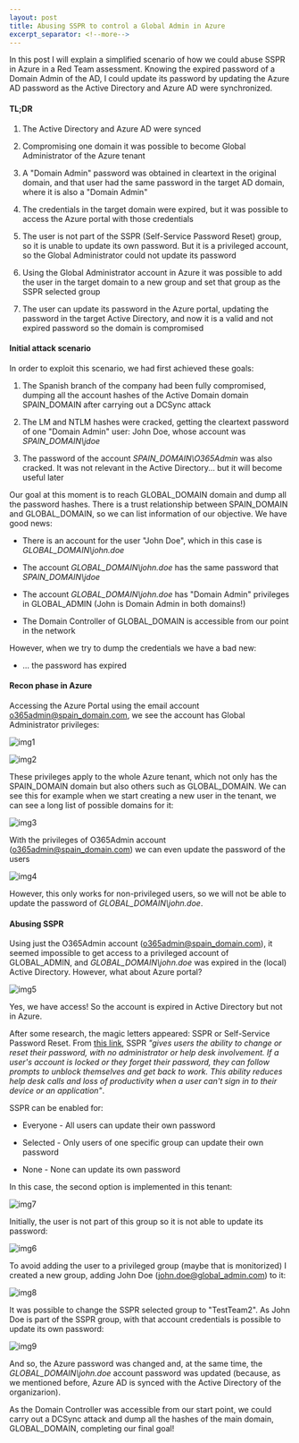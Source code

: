 ```yaml
---
layout: post
title: Abusing SSPR to control a Global Admin in Azure
excerpt_separator: <!--more-->
---
```


In this post I will explain a simplified scenario of how we could abuse SSPR in Azure in a Red Team assessment. Knowing the expired password of a Domain Admin of the AD, I could update its password by updating the Azure AD password as the Active Directory and Azure AD were synchronized.

<!--more-->


#### TL;DR

1. The Active Directory and Azure AD were synced

2. Compromising one domain it was possible to become Global Administrator of the Azure tenant

3. A "Domain Admin" password was obtained in cleartext in the original domain, and that user had the same password in the target AD domain, where it is also a "Domain Admin"

4. The credentials in the target domain were expired, but it was possible to access the Azure portal with those credentials

5. The user is not part of the SSPR (Self-Service Password Reset) group, so it is unable to update its own password. But it is a privileged account, so the Global Administrator could not update its password

6. Using the Global Administrator account in Azure it was possible to add the user in the target domain to a new group and set that group as the SSPR selected group

7. The user can update its password in the Azure portal, updating the password in the target Active Directory, and now it is a valid and not expired password so the domain is compromised



#### Initial attack scenario

In order to exploit this scenario, we had first achieved these goals:

1. The Spanish branch of the company had been fully compromised, dumping all the account hashes of the Active Domain domain SPAIN_DOMAIN after carrying out a DCSync attack

2. The LM and NTLM hashes were cracked, getting the cleartext password of one "Domain Admin" user: John Doe, whose account was *SPAIN_DOMAIN\jdoe*

3. The password of the account *SPAIN_DOMAIN\O365Admin* was also cracked. It was not relevant in the Active Directory... but it will become useful later


Our goal at this moment is to reach GLOBAL_DOMAIN domain and dump all the password hashes. There is a trust relationship between SPAIN_DOMAIN and GLOBAL_DOMAIN, so we can list information of our objective. We have good news:

- There is an account for the user "John Doe", which in this case is *GLOBAL_DOMAIN\john.doe*

- The account *GLOBAL_DOMAIN\john.doe* has the same password that *SPAIN_DOMAIN\jdoe*

- The account *GLOBAL_DOMAIN\john.doe* has "Domain Admin" privileges in GLOBAL_ADMIN (John is Domain Admin in both domains!)

- The Domain Controller of GLOBAL_DOMAIN is accessible from our point in the network

However, when we try to dump the credentials we have a bad new:

- ... the password has expired



#### Recon phase in Azure

Accessing the Azure Portal using the email account o365admin@spain_domain.com, we see the account has Global Administrator privileges:

![img1](https://raw.githubusercontent.com/ricardojoserf/ricardojoserf.github.io/master/images/azure-sspr/image1.png)

![img2](https://raw.githubusercontent.com/ricardojoserf/ricardojoserf.github.io/master/images/azure-sspr/image2.png)

These privileges apply to the whole Azure tenant, which not only has the SPAIN_DOMAIN domain but also others such as GLOBAL_DOMAIN. We can see this for example when we start creating a new user in the tenant, we can see a long list of possible domains for it:

![img3](https://raw.githubusercontent.com/ricardojoserf/ricardojoserf.github.io/master/images/azure-sspr/image3.png)

With the privileges of O365Admin account (o365admin@spain_domain.com) we can even update the password of the users

![img4](https://raw.githubusercontent.com/ricardojoserf/ricardojoserf.github.io/master/images/azure-sspr/image4.png)

However, this only works for non-privileged users, so we will not be able to update the password of *GLOBAL_DOMAIN\john.doe*.



#### Abusing SSPR

Using just the O365Admin account (o365admin@spain_domain.com), it seemed impossible to get access to a privileged account of GLOBAL_ADMIN, and *GLOBAL_DOMAIN\john.doe* was expired in the (local) Active Directory. However, what about Azure portal? 

![img5](https://raw.githubusercontent.com/ricardojoserf/ricardojoserf.github.io/master/images/azure-sspr/image5.png)

Yes, we have access! So the account is expired in Active Directory but not in Azure. 


After some research, the magic letters appeared: SSPR or Self-Service Password Reset. From [this link](https://docs.microsoft.com/en-us/azure/active-directory/authentication/concept-sspr-howitworks), SSPR *"gives users the ability to change or reset their password, with no administrator or help desk involvement. If a user's account is locked or they forget their password, they can follow prompts to unblock themselves and get back to work. This ability reduces help desk calls and loss of productivity when a user can't sign in to their device or an application"*.

SSPR can be enabled for:

- Everyone - All users can update their own password

- Selected - Only users of one specific group can update their own password

- None - None can update its own password


In this case, the second option is implemented in this tenant:

![img7](https://raw.githubusercontent.com/ricardojoserf/ricardojoserf.github.io/master/images/azure-sspr/image7.png)


Initially, the user is not part of this group so it is not able to update its password:

![img6](https://raw.githubusercontent.com/ricardojoserf/ricardojoserf.github.io/master/images/azure-sspr/image6.png)


To avoid adding the user to a privileged group (maybe that is monitorized) I created a new group, adding John Doe (john.doe@global_admin.com) to it:

![img8](https://raw.githubusercontent.com/ricardojoserf/ricardojoserf.github.io/master/images/azure-sspr/image8.png)

It was possible to change the SSPR selected group to "TestTeam2". As John Doe is part of the SSPR group, with that account credentials is possible to update its own password:

![img9](https://raw.githubusercontent.com/ricardojoserf/ricardojoserf.github.io/master/images/azure-sspr/image9.png)

And so, the Azure password was changed and, at the same time, the *GLOBAL_DOMAIN\john.doe* account password was updated (because, as we mentioned before, Azure AD is synced with the Active Directory of the organizarion). 

As the Domain Controller was accessible from our start point, we could carry out a DCSync attack and dump all the hashes of the main domain, GLOBAL_DOMAIN, completing our final goal!